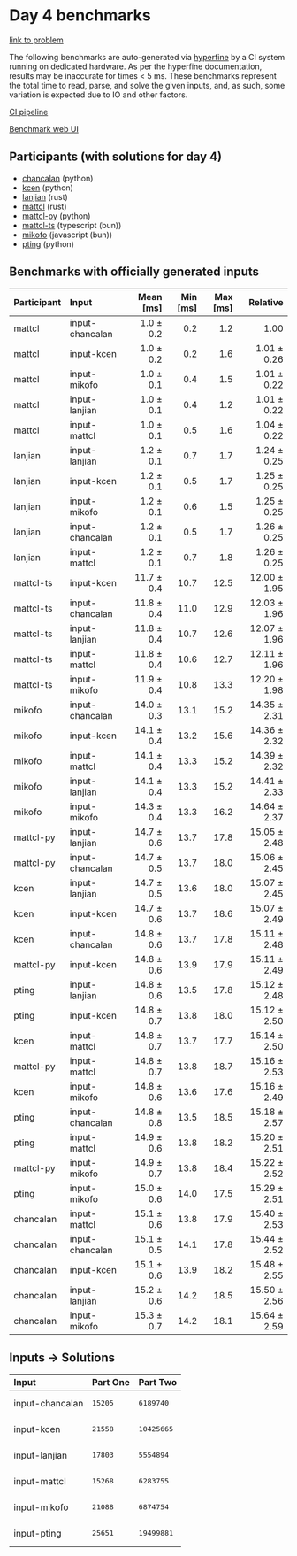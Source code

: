 # Day 4 benchmarks

[link to problem](https://adventofcode.com/2023/day/4)

The following benchmarks are auto-generated via
[hyperfine](https://github.com/sharkdp/hyperfine) by a CI system running on
dedicated hardware. As per the hyperfine documentation, results may be
inaccurate for times < 5 ms. These benchmarks represent the total time to read,
parse, and solve the given inputs, and, as such, some variation is expected due
to IO and other factors.

[CI pipeline](http://ci.papercode.net:8080/teams/main/pipelines/aoc2023)

[Benchmark web UI](https://aoc.ancalagon.black)


## Participants (with solutions for day 4)

- [chancalan](https://github.com/chancalan/aoc2023) (python)
- [kcen](https://github.com/kcen/aoc2023) (python)
- [lanjian](https://github.com/lanjian/aoc-2023) (rust)
- [mattcl](https://github.com/mattcl/aoc2023) (rust)
- [mattcl-py](https://github.com/mattcl/aoc2023-py) (python)
- [mattcl-ts](https://github.com/mattcl/aoc2023-js) (typescript (bun))
- [mikofo](https://github.com/mikofo/advent-of-code-2023) (javascript (bun))
- [pting](https://github.com/pting/aoc2023) (python)


## Benchmarks with officially generated inputs

| Participant | Input | Mean [ms] | Min [ms] | Max [ms] | Relative |
|:---|:---|---:|---:|---:|---:|
| mattcl | input-chancalan | 1.0 ± 0.2 | 0.2 | 1.2 | 1.00 |
| mattcl | input-kcen | 1.0 ± 0.2 | 0.2 | 1.6 | 1.01 ± 0.26 |
| mattcl | input-mikofo | 1.0 ± 0.1 | 0.4 | 1.5 | 1.01 ± 0.22 |
| mattcl | input-lanjian | 1.0 ± 0.1 | 0.4 | 1.2 | 1.01 ± 0.22 |
| mattcl | input-mattcl | 1.0 ± 0.1 | 0.5 | 1.6 | 1.04 ± 0.22 |
| lanjian | input-lanjian | 1.2 ± 0.1 | 0.7 | 1.7 | 1.24 ± 0.25 |
| lanjian | input-kcen | 1.2 ± 0.1 | 0.5 | 1.7 | 1.25 ± 0.25 |
| lanjian | input-mikofo | 1.2 ± 0.1 | 0.6 | 1.5 | 1.25 ± 0.25 |
| lanjian | input-chancalan | 1.2 ± 0.1 | 0.5 | 1.7 | 1.26 ± 0.25 |
| lanjian | input-mattcl | 1.2 ± 0.1 | 0.7 | 1.8 | 1.26 ± 0.25 |
| mattcl-ts | input-kcen | 11.7 ± 0.4 | 10.7 | 12.5 | 12.00 ± 1.95 |
| mattcl-ts | input-chancalan | 11.8 ± 0.4 | 11.0 | 12.9 | 12.03 ± 1.96 |
| mattcl-ts | input-lanjian | 11.8 ± 0.4 | 10.7 | 12.6 | 12.07 ± 1.96 |
| mattcl-ts | input-mattcl | 11.8 ± 0.4 | 10.6 | 12.7 | 12.11 ± 1.96 |
| mattcl-ts | input-mikofo | 11.9 ± 0.4 | 10.8 | 13.3 | 12.20 ± 1.98 |
| mikofo | input-chancalan | 14.0 ± 0.3 | 13.1 | 15.2 | 14.35 ± 2.31 |
| mikofo | input-kcen | 14.1 ± 0.4 | 13.2 | 15.6 | 14.36 ± 2.32 |
| mikofo | input-mattcl | 14.1 ± 0.4 | 13.3 | 15.2 | 14.39 ± 2.32 |
| mikofo | input-lanjian | 14.1 ± 0.4 | 13.3 | 15.2 | 14.41 ± 2.33 |
| mikofo | input-mikofo | 14.3 ± 0.4 | 13.3 | 16.2 | 14.64 ± 2.37 |
| mattcl-py | input-lanjian | 14.7 ± 0.6 | 13.7 | 17.8 | 15.05 ± 2.48 |
| mattcl-py | input-chancalan | 14.7 ± 0.5 | 13.7 | 18.0 | 15.06 ± 2.45 |
| kcen | input-lanjian | 14.7 ± 0.5 | 13.6 | 18.0 | 15.07 ± 2.45 |
| kcen | input-kcen | 14.7 ± 0.6 | 13.7 | 18.6 | 15.07 ± 2.49 |
| kcen | input-chancalan | 14.8 ± 0.6 | 13.7 | 17.8 | 15.11 ± 2.48 |
| mattcl-py | input-kcen | 14.8 ± 0.6 | 13.9 | 17.9 | 15.11 ± 2.49 |
| pting | input-lanjian | 14.8 ± 0.6 | 13.5 | 17.8 | 15.12 ± 2.48 |
| pting | input-kcen | 14.8 ± 0.7 | 13.8 | 18.0 | 15.12 ± 2.50 |
| kcen | input-mattcl | 14.8 ± 0.7 | 13.7 | 17.7 | 15.14 ± 2.50 |
| mattcl-py | input-mattcl | 14.8 ± 0.7 | 13.8 | 18.7 | 15.16 ± 2.53 |
| kcen | input-mikofo | 14.8 ± 0.6 | 13.6 | 17.6 | 15.16 ± 2.49 |
| pting | input-chancalan | 14.8 ± 0.8 | 13.5 | 18.5 | 15.18 ± 2.57 |
| pting | input-mattcl | 14.9 ± 0.6 | 13.8 | 18.2 | 15.20 ± 2.51 |
| mattcl-py | input-mikofo | 14.9 ± 0.7 | 13.8 | 18.4 | 15.22 ± 2.52 |
| pting | input-mikofo | 15.0 ± 0.6 | 14.0 | 17.5 | 15.29 ± 2.51 |
| chancalan | input-mattcl | 15.1 ± 0.6 | 13.8 | 17.9 | 15.40 ± 2.53 |
| chancalan | input-chancalan | 15.1 ± 0.5 | 14.1 | 17.8 | 15.44 ± 2.52 |
| chancalan | input-kcen | 15.1 ± 0.6 | 13.9 | 18.2 | 15.48 ± 2.55 |
| chancalan | input-lanjian | 15.2 ± 0.6 | 14.2 | 18.5 | 15.50 ± 2.56 |
| chancalan | input-mikofo | 15.3 ± 0.7 | 14.2 | 18.1 | 15.64 ± 2.59 |


## Inputs -> Solutions

| Input | Part One | Part Two |
|:---|:---|:---|
|input-chancalan|<pre>15205</pre>|<pre>6189740</pre>|
|input-kcen|<pre>21558</pre>|<pre>10425665</pre>|
|input-lanjian|<pre>17803</pre>|<pre>5554894</pre>|
|input-mattcl|<pre>15268</pre>|<pre>6283755</pre>|
|input-mikofo|<pre>21088</pre>|<pre>6874754</pre>|
|input-pting|<pre>25651</pre>|<pre>19499881</pre>|